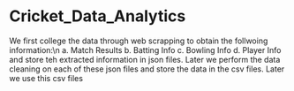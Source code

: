# Cricket_Data_Analytics

We first college the data through web scrapping to obtain the follwoing information:\n
    a. Match Results
    b. Batting Info
    c. Bowling Info
    d. Player Info and store teh extracted information in json files.
Later we perform the data cleaning on each of these json files and store the data in the csv files.
Later we use this csv files 
